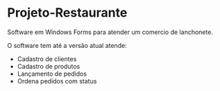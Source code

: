 # Projeto-Restaurante 
Software em Windows Forms para atender um comercio de lanchonete.

O software tem até a versão atual atende:

- Cadastro de clientes
- Cadastro de produtos
- Lançamento de pedidos
- Ordena pedidos com status
